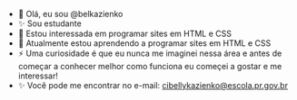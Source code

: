 - 👋 Olá, eu sou @belkazienko
- ✨ Sou estudante
- 👀 Estou interessada em programar sites em HTML e CSS
- 🌱 Atualmente estou aprendendo a programar sites em HTML e CSS
- ⚡ Uma curiosidade é que eu nunca me imaginei nessa área e antes de começar a conhecer melhor como funciona eu começei a gostar e me interessar!
- ✨ Você pode me encontrar no e-mail: cibellykazienko@escola.pr.gov.br


<!---
belkazienko/belkazienko is a ✨ special ✨ repository because its `README.md` (this file) appears on your GitHub profile.
You can click the Preview link to take a look at your changes.
--->
